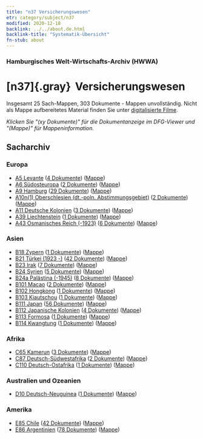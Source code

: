 ```yaml
---
title: "n37 Versicherungswesen"
etr: category/subject/n37
modified: 2020-12-18
backlink: ../../about.de.html
backlink-title: "Systematik-Übersicht"
fn-stub: about
---
```


### Hamburgisches Welt-Wirtschafts-Archiv (HWWA)
# [n37]{.gray}&#8201; Versicherungswesen&#160; 




Insgesamt 25 Sach-Mappen, 303 Dokumente - Mappen unvollständig.
Nicht als Mappe aufbereitetes Material finden Sie unter [digitalisierte Filme](/film/h1_sh).

_Klicken Sie "(xy Dokumente)" für die Dokumentanzeige im DFG-Viewer und "(Mappe)" für Mappeninformation._

## Sacharchiv




### Europa

- [A5 Levante](../../../geo/about.de.html#A5) (<a href="https://dfg-viewer.de/show/?tx_dlf[id]=https://pm20.zbw.eu/mets/sh/1408xx/140898/1457xx/145723/public.mets.de.xml" target="_blank">4 Dokumente</a>) ([Mappe](http://purl.org/pressemappe20/folder/sh/140898,145723))
- [A6 Südosteuropa](../../../geo/about.de.html#A6) (<a href="https://dfg-viewer.de/show/?tx_dlf[id]=https://pm20.zbw.eu/mets/sh/1409xx/140900/1457xx/145723/public.mets.de.xml" target="_blank">2 Dokumente</a>) ([Mappe](http://purl.org/pressemappe20/folder/sh/140900,145723))
- [A9 Hamburg](../../../geo/about.de.html#A9) (<a href="https://dfg-viewer.de/show/?tx_dlf[id]=https://pm20.zbw.eu/mets/sh/1409xx/140905/1457xx/145723/public.mets.de.xml" target="_blank">29 Dokumente</a>) ([Mappe](http://purl.org/pressemappe20/folder/sh/140905,145723))
- [A10n(1) Oberschlesien (dt.-poln. Abstimmungsgebiet)](../../../geo/about.de.html#A10n(1)) (<a href="https://dfg-viewer.de/show/?tx_dlf[id]=https://pm20.zbw.eu/mets/sh/1409xx/140948/1457xx/145723/public.mets.de.xml" target="_blank">2 Dokumente</a>) ([Mappe](http://purl.org/pressemappe20/folder/sh/140948,145723))
- [A11 Deutsche Kolonien](../../../geo/about.de.html#A11) (<a href="https://dfg-viewer.de/show/?tx_dlf[id]=https://pm20.zbw.eu/mets/sh/1409xx/140960/1457xx/145723/public.mets.de.xml" target="_blank">3 Dokumente</a>) ([Mappe](http://purl.org/pressemappe20/folder/sh/140960,145723))
- [A39 Liechtenstein](../../../geo/about.de.html#A39) (<a href="https://dfg-viewer.de/show/?tx_dlf[id]=https://pm20.zbw.eu/mets/sh/1410xx/141016/1457xx/145723/public.mets.de.xml" target="_blank">1 Dokumente</a>) ([Mappe](http://purl.org/pressemappe20/folder/sh/141016,145723))
- [A43 Osmanisches Reich (-1923)](../../../geo/about.de.html#A43) (<a href="https://dfg-viewer.de/show/?tx_dlf[id]=https://pm20.zbw.eu/mets/sh/1410xx/141034/1457xx/145723/public.mets.de.xml" target="_blank">6 Dokumente</a>) ([Mappe](http://purl.org/pressemappe20/folder/sh/141034,145723))

### Asien

- [B18 Zypern](../../../geo/about.de.html#B18) (<a href="https://dfg-viewer.de/show/?tx_dlf[id]=https://pm20.zbw.eu/mets/sh/1410xx/141079/1457xx/145723/public.mets.de.xml" target="_blank">1 Dokumente</a>) ([Mappe](http://purl.org/pressemappe20/folder/sh/141079,145723))
- [B21 Türkei (1923 -)](../../../geo/about.de.html#B21) (<a href="https://dfg-viewer.de/show/?tx_dlf[id]=https://pm20.zbw.eu/mets/sh/1411xx/141111/1457xx/145723/public.mets.de.xml" target="_blank">42 Dokumente</a>) ([Mappe](http://purl.org/pressemappe20/folder/sh/141111,145723))
- [B23 Irak](../../../geo/about.de.html#B23) (<a href="https://dfg-viewer.de/show/?tx_dlf[id]=https://pm20.zbw.eu/mets/sh/1411xx/141113/1457xx/145723/public.mets.de.xml" target="_blank">7 Dokumente</a>) ([Mappe](http://purl.org/pressemappe20/folder/sh/141113,145723))
- [B24 Syrien](../../../geo/about.de.html#B24) (<a href="https://dfg-viewer.de/show/?tx_dlf[id]=https://pm20.zbw.eu/mets/sh/1411xx/141114/1457xx/145723/public.mets.de.xml" target="_blank">5 Dokumente</a>) ([Mappe](http://purl.org/pressemappe20/folder/sh/141114,145723))
- [B24a Palästina (-1945)](../../../geo/about.de.html#B24a) (<a href="https://dfg-viewer.de/show/?tx_dlf[id]=https://pm20.zbw.eu/mets/sh/1411xx/141115/1457xx/145723/public.mets.de.xml" target="_blank">8 Dokumente</a>) ([Mappe](http://purl.org/pressemappe20/folder/sh/141115,145723))
- [B101 Macao](../../../geo/about.de.html#B101) (<a href="https://dfg-viewer.de/show/?tx_dlf[id]=https://pm20.zbw.eu/mets/sh/1412xx/141267/1457xx/145723/public.mets.de.xml" target="_blank">2 Dokumente</a>) ([Mappe](http://purl.org/pressemappe20/folder/sh/141267,145723))
- [B102 Hongkong](../../../geo/about.de.html#B102) (<a href="https://dfg-viewer.de/show/?tx_dlf[id]=https://pm20.zbw.eu/mets/sh/1412xx/141268/1457xx/145723/public.mets.de.xml" target="_blank">1 Dokumente</a>) ([Mappe](http://purl.org/pressemappe20/folder/sh/141268,145723))
- [B103 Kiautschou](../../../geo/about.de.html#B103) (<a href="https://dfg-viewer.de/show/?tx_dlf[id]=https://pm20.zbw.eu/mets/sh/1261xx/126163/1457xx/145723/public.mets.de.xml" target="_blank">1 Dokumente</a>) ([Mappe](http://purl.org/pressemappe20/folder/sh/126163,145723))
- [B111 Japan](../../../geo/about.de.html#B111) (<a href="https://dfg-viewer.de/show/?tx_dlf[id]=https://pm20.zbw.eu/mets/sh/1412xx/141272/1457xx/145723/public.mets.de.xml" target="_blank">56 Dokumente</a>) ([Mappe](http://purl.org/pressemappe20/folder/sh/141272,145723))
- [B112 Japanische Kolonien](../../../geo/about.de.html#B112) (<a href="https://dfg-viewer.de/show/?tx_dlf[id]=https://pm20.zbw.eu/mets/sh/1412xx/141273/1457xx/145723/public.mets.de.xml" target="_blank">4 Dokumente</a>) ([Mappe](http://purl.org/pressemappe20/folder/sh/141273,145723))
- [B113 Formosa](../../../geo/about.de.html#B113) (<a href="https://dfg-viewer.de/show/?tx_dlf[id]=https://pm20.zbw.eu/mets/sh/1412xx/141274/1457xx/145723/public.mets.de.xml" target="_blank">1 Dokumente</a>) ([Mappe](http://purl.org/pressemappe20/folder/sh/141274,145723))
- [B114 Kwangtung](../../../geo/about.de.html#B114) (<a href="https://dfg-viewer.de/show/?tx_dlf[id]=https://pm20.zbw.eu/mets/sh/1412xx/141275/1457xx/145723/public.mets.de.xml" target="_blank">1 Dokumente</a>) ([Mappe](http://purl.org/pressemappe20/folder/sh/141275,145723))

### Afrika

- [C65 Kamerun](../../../geo/about.de.html#C65) (<a href="https://dfg-viewer.de/show/?tx_dlf[id]=https://pm20.zbw.eu/mets/sh/1414xx/141410/1457xx/145723/public.mets.de.xml" target="_blank">3 Dokumente</a>) ([Mappe](http://purl.org/pressemappe20/folder/sh/141410,145723))
- [C87 Deutsch-Südwestafrika](../../../geo/about.de.html#C87) (<a href="https://dfg-viewer.de/show/?tx_dlf[id]=https://pm20.zbw.eu/mets/sh/1414xx/141450/1457xx/145723/public.mets.de.xml" target="_blank">2 Dokumente</a>) ([Mappe](http://purl.org/pressemappe20/folder/sh/141450,145723))
- [C110 Deutsch-Ostafrika](../../../geo/about.de.html#C110) (<a href="https://dfg-viewer.de/show/?tx_dlf[id]=https://pm20.zbw.eu/mets/sh/1414xx/141471/1457xx/145723/public.mets.de.xml" target="_blank">1 Dokumente</a>) ([Mappe](http://purl.org/pressemappe20/folder/sh/141471,145723))

### Australien und Ozeanien

- [D10 Deutsch-Neuguinea](../../../geo/about.de.html#D10) (<a href="https://dfg-viewer.de/show/?tx_dlf[id]=https://pm20.zbw.eu/mets/sh/1416xx/141601/1457xx/145723/public.mets.de.xml" target="_blank">1 Dokumente</a>) ([Mappe](http://purl.org/pressemappe20/folder/sh/141601,145723))

### Amerika

- [E85 Chile](../../../geo/about.de.html#E85) (<a href="https://dfg-viewer.de/show/?tx_dlf[id]=https://pm20.zbw.eu/mets/sh/1416xx/141691/1457xx/145723/public.mets.de.xml" target="_blank">42 Dokumente</a>) ([Mappe](http://purl.org/pressemappe20/folder/sh/141691,145723))
- [E86 Argentinien](../../../geo/about.de.html#E86) (<a href="https://dfg-viewer.de/show/?tx_dlf[id]=https://pm20.zbw.eu/mets/sh/1416xx/141692/1457xx/145723/public.mets.de.xml" target="_blank">78 Dokumente</a>) ([Mappe](http://purl.org/pressemappe20/folder/sh/141692,145723))


